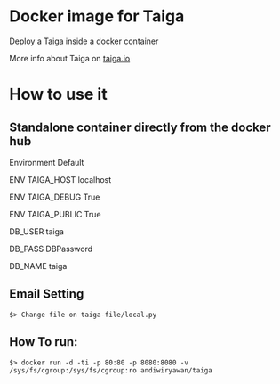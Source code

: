 # Docker image for Taiga

Deploy a Taiga inside a docker container

More info about Taiga on [taiga.io](https://taiga.io)

# How to use it

## Standalone container directly from the docker hub

Environment Default

ENV TAIGA_HOST localhost

ENV TAIGA_DEBUG True

ENV TAIGA_PUBLIC True

DB_USER taiga

DB_PASS DBPassword

DB_NAME taiga

## Email Setting

    $> Change file on taiga-file/local.py

## How To run:

    $> docker run -d -ti -p 80:80 -p 8080:8080 -v /sys/fs/cgroup:/sys/fs/cgroup:ro andiwiryawan/taiga
